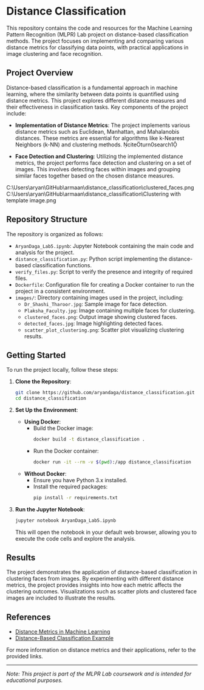 # Distance Classification

This repository contains the code and resources for the Machine Learning Pattern Recognition (MLPR) Lab project on distance-based classification methods. The project focuses on implementing and comparing various distance metrics for classifying data points, with practical applications in image clustering and face recognition.

## Project Overview

Distance-based classification is a fundamental approach in machine learning, where the similarity between data points is quantified using distance metrics. This project explores different distance measures and their effectiveness in classification tasks. Key components of the project include:

- **Implementation of Distance Metrics**: The project implements various distance metrics such as Euclidean, Manhattan, and Mahalanobis distances. These metrics are essential for algorithms like k-Nearest Neighbors (k-NN) and clustering methods. citeturn0search1

- **Face Detection and Clustering**: Utilizing the implemented distance metrics, the project performs face detection and clustering on a set of images. This involves detecting faces within images and grouping similar faces together based on the chosen distance measures.

C:\Users\aryan\GitHub\armaan\distance_classification\clustered_faces.png
C:\Users\aryan\GitHub\armaan\distance_classification\Clustering with template image.png
## Repository Structure

The repository is organized as follows:

- `AryanDaga_Lab5.ipynb`: Jupyter Notebook containing the main code and analysis for the project.
- `distance_classification.py`: Python script implementing the distance-based classification functions.
- `verify_files.py`: Script to verify the presence and integrity of required files.
- `Dockerfile`: Configuration file for creating a Docker container to run the project in a consistent environment.
- `images/`: Directory containing images used in the project, including:
  - `Dr_Shashi_Tharoor.jpg`: Sample image for face detection.
  - `Plaksha_Faculty.jpg`: Image containing multiple faces for clustering.
  - `clustered_faces.png`: Output image showing clustered faces.
  - `detected_faces.jpg`: Image highlighting detected faces.
  - `scatter_plot_clustering.png`: Scatter plot visualizing clustering results.

## Getting Started

To run the project locally, follow these steps:

1. **Clone the Repository**:
   ```bash
   git clone https://github.com/aryandaga/distance_classification.git
   cd distance_classification
   ```

2. **Set Up the Environment**:
   - **Using Docker**:
     - Build the Docker image:
       ```bash
       docker build -t distance_classification .
       ```
     - Run the Docker container:
       ```bash
       docker run -it --rm -v $(pwd):/app distance_classification
       ```
   - **Without Docker**:
     - Ensure you have Python 3.x installed.
     - Install the required packages:
       ```bash
       pip install -r requirements.txt
       ```

3. **Run the Jupyter Notebook**:
   ```bash
   jupyter notebook AryanDaga_Lab5.ipynb
   ```
   This will open the notebook in your default web browser, allowing you to execute the code cells and explore the analysis.

## Results

The project demonstrates the application of distance-based classification in clustering faces from images. By experimenting with different distance metrics, the project provides insights into how each metric affects the clustering outcomes. Visualizations such as scatter plots and clustered face images are included to illustrate the results.

## References

- [Distance Metrics in Machine Learning](https://www.analyticsvidhya.com/blog/2020/02/4-types-of-distance-metrics-in-machine-learning/)
- [Distance-Based Classification Example](https://github.com/Anagha-Sankar/Distance-Based-Classification)

For more information on distance metrics and their applications, refer to the provided links.

---

*Note: This project is part of the MLPR Lab coursework and is intended for educational purposes.* 

